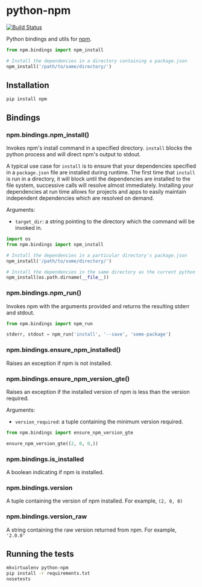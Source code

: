 python-npm
==========

[![Build Status](https://travis-ci.org/markfinger/python-npm.svg?branch=master)](https://travis-ci.org/markfinger/python-npm)

Python bindings and utils for [npm](http://npmjs.com).

```python
from npm.bindings import npm_install

# Install the dependencies in a directory containing a package.json
npm_install('/path/to/some/directory/')
```

Installation
------------

```
pip install npm
```

Bindings
--------

### npm.bindings.npm_install()

Invokes npm's install command in a specified directory. `install` blocks the python
process and will direct npm's output to stdout.

A typical use case for `install` is to ensure that your dependencies specified in
a `package.json` file are installed during runtime. The first time that `install` is 
run in a directory, it will block until the dependencies are installed to the file
system, successive calls will resolve almost immediately. Installing your dependencies 
at run time allows for projects and apps to easily maintain independent dependencies 
which are resolved on demand.

Arguments:

- `target_dir`: a string pointing to the directory which the command will be invoked in.

```python
import os
from npm.bindings import npm_install

# Install the dependencies in a particular directory's package.json
npm_install('/path/to/some/directory/')

# Install the dependencies in the same directory as the current python file
npm_install(os.path.dirname(__file__))
```

### npm.bindings.npm_run()

Invokes npm with the arguments provided and returns the resulting stderr and stdout.

```python
from npm.bindings import npm_run

stderr, stdout = npm_run('install', '--save', 'some-package')
```

### npm.bindings.ensure_npm_installed()

Raises an exception if npm is not installed.

### npm.bindings.ensure_npm_version_gte()

Raises an exception if the installed version of npm is less than the version required.

Arguments:

- `version_required`: a tuple containing the minimum version required.

```python
from npm.bindings import ensure_npm_version_gte

ensure_npm_version_gte((2, 0, 0,))
```

### npm.bindings.is_installed

A boolean indicating if npm is installed.

### npm.bindings.version

A tuple containing the version of npm installed. For example, `(2, 0, 0)`

### npm.bindings.version_raw

A string containing the raw version returned from npm. For example, `'2.0.0'`



Running the tests
-----------------

```bash
mkvirtualenv python-npm
pip install -r requirements.txt
nosetests
```
